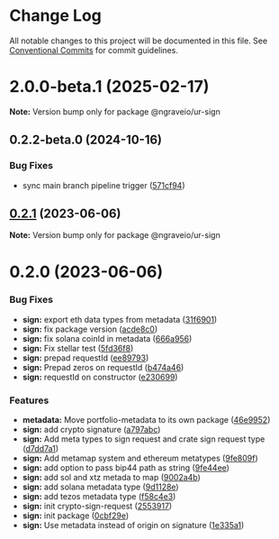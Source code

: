 # Change Log

All notable changes to this project will be documented in this file.
See [Conventional Commits](https://conventionalcommits.org) for commit guidelines.

# 2.0.0-beta.1 (2025-02-17)

**Note:** Version bump only for package @ngraveio/ur-sign

## 0.2.2-beta.0 (2024-10-16)

### Bug Fixes

- sync main branch pipeline trigger ([571cf94](https://github.com/ngraveio/ur-registry/commit/571cf94522a07f92ee7ee94bcd81f3cae9741b1c))

## [0.2.1](https://github.com/ngraveio/ur-registry/compare/@ngraveio/ur-sign@0.2.0...@ngraveio/ur-sign@0.2.1) (2023-06-06)

**Note:** Version bump only for package @ngraveio/ur-sign

# 0.2.0 (2023-06-06)

### Bug Fixes

- **sign:** export eth data types from metadata ([31f6901](https://github.com/ngraveio/ur-registry/commit/31f6901fcce3660a5fa35a1e803bbfc75514d987))
- **sign:** fix package version ([acde8c0](https://github.com/ngraveio/ur-registry/commit/acde8c0d289579fc94674f588aad20e5a7b51922))
- **sign:** fix solana coinId in metadata ([666a956](https://github.com/ngraveio/ur-registry/commit/666a956cee02fb583285913f523e97318c7fffe3))
- **sign:** Fix stellar test ([5fd36f8](https://github.com/ngraveio/ur-registry/commit/5fd36f844b07695807682c7fc1c9d0f84a261c4a))
- **sign:** prepad requestId ([ee89793](https://github.com/ngraveio/ur-registry/commit/ee89793353558f5ad4ab47b843484e455f2268d8))
- **sign:** Prepad zeros on requestId ([b474a46](https://github.com/ngraveio/ur-registry/commit/b474a46c7e83a7eb5a278860420cd12eab2f9faf))
- **sign:** requestId on constructor ([e230699](https://github.com/ngraveio/ur-registry/commit/e23069999f85bf35d0ab059a13a831d0461450ab))

### Features

- **metadata:** Move portfolio-metadata to its own package ([46e9952](https://github.com/ngraveio/ur-registry/commit/46e9952110cd007a3b119951b7e9fdebfc63fed9))
- **sign:** add crypto signature ([a797abc](https://github.com/ngraveio/ur-registry/commit/a797abc8fbd7f52b417eb5810c2b7cbf8c5c1097))
- **sign:** Add meta types to sign request and crate sign request type ([d7dd7a1](https://github.com/ngraveio/ur-registry/commit/d7dd7a16b8f739f91046ec4293427c1a1a5a57c7))
- **sign:** Add metamap system and ethereum metatypes ([9fe809f](https://github.com/ngraveio/ur-registry/commit/9fe809f5bd6b8ed1b1f875acd9fb41ee6c378d41))
- **sign:** add option to pass bip44 path as string ([9fe44ee](https://github.com/ngraveio/ur-registry/commit/9fe44ee454c2fdad1da0d8434a9e7e4e999ce4ee))
- **sign:** add sol and xtz metada to map ([9002a4b](https://github.com/ngraveio/ur-registry/commit/9002a4b862571791d3ced8c9e8347eed1bf340c4))
- **sign:** add solana metadata type ([9d1128e](https://github.com/ngraveio/ur-registry/commit/9d1128e6151bf8b5710317286c722ee60f5efc25))
- **sign:** add tezos metadata type ([f58c4e3](https://github.com/ngraveio/ur-registry/commit/f58c4e3992484758edbb2547f1409442050c6858))
- **sign:** init crypto-sign-request ([2553917](https://github.com/ngraveio/ur-registry/commit/2553917400f05510511ab0da474f70931deb193c))
- **sign:** init package ([0cbf29e](https://github.com/ngraveio/ur-registry/commit/0cbf29e7a136d5dc5cea8acdea7efcfb6df3bb04))
- **sign:** Use metadata instead of origin on signature ([1e335a1](https://github.com/ngraveio/ur-registry/commit/1e335a1f4c9884823159631629c11a8b24ee36b0))
